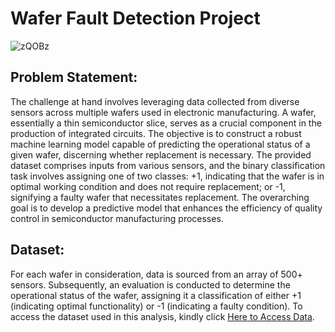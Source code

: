 # Wafer Fault Detection Project
![zQOBz](https://github.com/piushkaushik/Wafer_Fault_Detection/assets/95517586/e2d94a32-5d87-470f-bd49-d66231d0dcc5)

## Problem Statement:
The challenge at hand involves leveraging data collected from diverse sensors across multiple wafers used in electronic manufacturing. A wafer, essentially a thin semiconductor slice, serves as a crucial component in the production of integrated circuits. The objective is to construct a robust machine learning model capable of predicting the operational status of a given wafer, discerning whether replacement is necessary. The provided dataset comprises inputs from various sensors, and the binary classification task involves assigning one of two classes: +1, indicating that the wafer is in optimal working condition and does not require replacement; or -1, signifying a faulty wafer that necessitates replacement. The overarching goal is to develop a predictive model that enhances the efficiency of quality control in semiconductor manufacturing processes.

## Dataset:
For each wafer in consideration, data is sourced from an array of 500+ sensors. Subsequently, an evaluation is conducted to determine the operational status of the wafer, assigning it a classification of either +1 (indicating optimal functionality) or -1 (indicating a faulty condition). To access the dataset used in this analysis, kindly click [Here to Access Data](https://drive.google.com/drive/folders/1BOnv-jyPS7vHz7vQv2otD0_GNZ0TL6yu?usp=drive_link).
